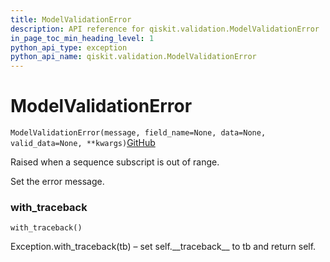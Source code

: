```yaml
---
title: ModelValidationError
description: API reference for qiskit.validation.ModelValidationError
in_page_toc_min_heading_level: 1
python_api_type: exception
python_api_name: qiskit.validation.ModelValidationError
---
```


# ModelValidationError

<span id="qiskit.validation.ModelValidationError" />

`ModelValidationError(message, field_name=None, data=None, valid_data=None, **kwargs)`[GitHub](https://github.com/qiskit/qiskit/tree/stable/0.14/qiskit/validation/exceptions.py "view source code")

Raised when a sequence subscript is out of range.

Set the error message.

### with\_traceback

<span id="qiskit.validation.ModelValidationError.with_traceback" />

`with_traceback()`

Exception.with\_traceback(tb) – set self.\_\_traceback\_\_ to tb and return self.

